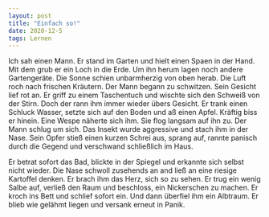 ```yaml
---
layout: post
title: "Einfach so!"
date: 2020-12-5
tags: Lernen
---
```


Ich sah einen Mann. Er stand im Garten und hielt einen Spaen in der Hand. Mit dem grub er ein Loch in die Erde. Um ihn herum lagen noch andere Gartengeräte. Die Sonne
schien unbarmherzig von oben herab. Die Luft roch nach frischen Kräutern. Der Mann begann zu schwitzen. Sein Gesicht lief rot an. Er griff zu einem Taschentuch und wischte 
sich den Schweiß von der Stirn. Doch der rann ihm immer wieder übers Gesicht. Er trank einen Schluck Wasser, setzte sich auf den Boden und aß einen Apfel. Kräftig biss
er hinein. Eine Wespe näherte sich ihm. Sie flog langsam auf ihn zu. Der Mann schlug um sich. Das Insekt wurde aggressive und stach ihm in der Nase. Sein Opfer stieß
einen kurzen Schrei aus, sprang auf, rannte panisch durch die Gegend und verschwand schließlich im Haus.

Er betrat sofort das Bad, blickte in der Spiegel und erkannte sich selbst nicht wieder. Die Nase schwoll zusehends an and ließ an eine riesige Kartoffel denken. Er brach
ihm das Herz, sich so zu sehen. Er trug ein wenig Salbe auf, verließ den Raum und beschloss, ein Nickerschen zu machen. Er kroch ins Bett und schlief sofort ein. Und dann
überfiel ihm ein Albtraum. Er blieb wie gelähmt liegen und versank erneut in Panik.
